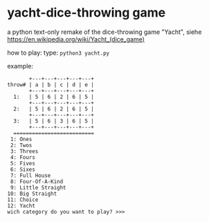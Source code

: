 # yacht-dice-throwing game


a python text-only remake of the dice-throwing game "Yacht", siehe https://en.wikipedia.org/wiki/Yacht_(dice_game)

how to play:
type:
```python3 yacht.py```

example:
```
       +---+---+---+---+---+
throw# | a | b | c | d | e |
       +---+---+---+---+---+
  1:   | 5 | 6 | 2 | 6 | 5 |
       +---+---+---+---+---+
  2:   | 5 | 6 | 2 | 6 | 5 |
       +---+---+---+---+---+
  3:   | 5 | 6 | 3 | 6 | 5 |
       +---+---+---+---+---+
  ==========================
 1: Ones
 2: Twos
 3: Threes
 4: Fours
 5: Fives
 6: Sixes
 7: Full House
 8: Four-Of-A-Kind
 9: Little Straight
10: Big Straight
11: Choice
12: Yacht
wich category do you want to play? >>>
```
